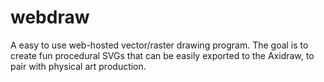 # webdraw

A easy to use web-hosted vector/raster drawing program.  The goal is to
create fun procedural SVGs that can be easily exported to the Axidraw,
to pair with physical art production.

